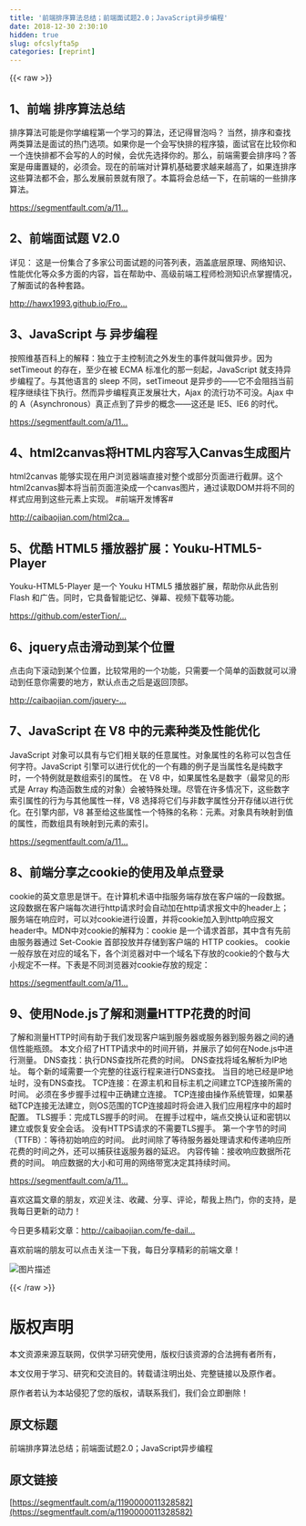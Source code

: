 ```yaml
---
title: '前端排序算法总结；前端面试题2.0；JavaScript异步编程' 
date: 2018-12-30 2:30:10
hidden: true
slug: ofcslyfta5p
categories: [reprint]
---
```


{{< raw >}}

                    
<h2 id="articleHeader0">1、前端 排序算法总结</h2>
<p>排序算法可能是你学编程第一个学习的算法，还记得冒泡吗？ 当然，排序和查找两类算法是面试的热门选项。如果你是一个会写快排的程序猿，面试官在比较你和一个连快排都不会写的人的时候，会优先选择你的。那么，前端需要会排序吗？答案是毋庸置疑的，必须会。现在的前端对计算机基础要求越来越高了，如果连排序这些算法都不会，那么发展前景就有限了。本篇将会总结一下，在前端的一些排序算法。</p>
<p><a href="https://segmentfault.com/a/1190000011294349">https://segmentfault.com/a/11...</a></p>
<h2 id="articleHeader1">2、前端面试题 V2.0</h2>
<p>详见： 这是一份集合了多家公司面试题的问答列表，涵盖底层原理、网络知识、性能优化等众多方面的内容，旨在帮助中、高级前端工程师检测知识点掌握情况，了解面试的各种套路。</p>
<p><a href="http://hawx1993.github.io/Front-end-Interview-Questions/#/" rel="nofollow noreferrer" target="_blank">http://hawx1993.github.io/Fro...</a></p>
<h2 id="articleHeader2">3、JavaScript 与 异步编程</h2>
<p>按照维基百科上的解释：独立于主控制流之外发生的事件就叫做异步。因为 setTimeout 的存在，至少在被 ECMA 标准化的那一刻起，JavaScript 就支持异步编程了。与其他语言的 sleep 不同，setTimeout 是异步的——它不会阻挡当前程序继续往下执行。然而异步编程真正发展壮大，Ajax 的流行功不可没。Ajax 中的 A（Asynchronous）真正点到了异步的概念——这还是 IE5、IE6 的时代。</p>
<p><a href="https://segmentfault.com/a/1190000011296630">https://segmentfault.com/a/11...</a></p>
<h2 id="articleHeader3">4、html2canvas将HTML内容写入Canvas生成图片</h2>
<p>html2canvas 能够实现在用户浏览器端直接对整个或部分页面进行截屏。这个html2canvas脚本将当前页面渲染成一个canvas图片，通过读取DOM并将不同的样式应用到这些元素上实现。 #前端开发博客#</p>
<p><a href="http://caibaojian.com/html2canvas.html" rel="nofollow noreferrer" target="_blank">http://caibaojian.com/html2ca...</a></p>
<h2 id="articleHeader4">5、优酷 HTML5 播放器扩展：Youku-HTML5-Player</h2>
<p>Youku-HTML5-Player 是一个 Youku HTML5 播放器扩展，帮助你从此告别 Flash 和广告。同时，它具备智能记忆、弹幕、视频下载等功能。</p>
<p><a href="https://github.com/esterTion/Youku-HTML5-Player" rel="nofollow noreferrer" target="_blank">https://github.com/esterTion/...</a></p>
<h2 id="articleHeader5">6、jquery点击滑动到某个位置</h2>
<p>点击向下滚动到某个位置，比较常用的一个功能，只需要一个简单的函数就可以滑动到任意你需要的地方，默认点击之后是返回顶部。</p>
<p><a href="http://caibaojian.com/jquery-scrollto.html" rel="nofollow noreferrer" target="_blank">http://caibaojian.com/jquery-...</a></p>
<h2 id="articleHeader6">7、JavaScript 在 V8 中的元素种类及性能优化</h2>
<p>JavaScript 对象可以具有与它们相关联的任意属性。对象属性的名称可以包含任何字符。JavaScript 引擎可以进行优化的一个有趣的例子是当属性名是纯数字时，一个特例就是数组索引的属性。 在 V8 中，如果属性名是数字（最常见的形式是 Array 构造函数生成的对象）会被特殊处理。尽管在许多情况下，这些数字索引属性的行为与其他属性一样，V8 选择将它们与非数字属性分开存储以进行优化。在引擎内部，V8 甚至给这些属性一个特殊的名称：元素。对象具有映射到值的属性，而数组具有映射到元素的索引。</p>
<p><a href="https://segmentfault.com/a/1190000011303679">https://segmentfault.com/a/11...</a></p>
<h2 id="articleHeader7">8、前端分享之cookie的使用及单点登录</h2>
<p>cookie的英文意思是饼干。在计算机术语中指服务端存放在客户端的一段数据。这段数据在客户端每次进行http请求时会自动加在http请求报文中的header上；服务端在响应时，可以对cookie进行设置，并将cookie加入到http响应报文header中。MDN中对cookie的解释为：cookie 是一个请求首部，其中含有先前由服务器通过 Set-Cookie 首部投放并存储到客户端的 HTTP cookies。 cookie一般存放在对应的域名下，各个浏览器对中一个域名下存放的cookie的个数与大小规定不一样。下表是不同浏览器对cookie存放的规定：</p>
<p><a href="https://segmentfault.com/a/1190000011295587" target="_blank">https://segmentfault.com/a/11...</a></p>
<h2 id="articleHeader8">9、使用Node.js了解和测量HTTP花费的时间</h2>
<p>了解和测量HTTP时间有助于我们发现客户端到服务器或服务器到服务器之间的通信性能瓶颈。 本文介绍了HTTP请求中的时间开销，并展示了如何在Node.js中进行测量。 DNS查找：执行DNS查找所花费的时间。 DNS查找将域名解析为IP地址。 每个新的域需要一个完整的往返行程来进行DNS查找。 当目的地已经是IP地址时，没有DNS查找。 TCP连接：在源主机和目标主机之间建立TCP连接所需的时间。 必须在多步握手过程中正确建立连接。 TCP连接由操作系统管理，如果基础TCP连接无法建立，则OS范围的TCP连接超时将会进入我们应用程序中的超时配置。 TLS握手：完成TLS握手的时间。 在握手过程中，端点交换认证和密钥以建立或恢复安全会话。 没有HTTPS请求的不需要TLS握手。 第一个字节的时间（TTFB）：等待初始响应的时间。 此时间除了等待服务器处理请求和传递响应所花费的时间之外，还可以捕获往返服务器的延迟。 内容传输：接收响应数据所花费的时间。 响应数据的大小和可用的网络带宽决定其持续时间。</p>
<p><a href="https://segmentfault.com/a/1190000011299825">https://segmentfault.com/a/11...</a></p>
<p>喜欢这篇文章的朋友，欢迎关注、收藏、分享、评论，帮我上热门，你的支持，是我每日更新的动力！</p>
<p>今日更多精彩文章：<a href="http://caibaojian.com/fe-daily-20170923.html" rel="nofollow noreferrer" target="_blank">http://caibaojian.com/fe-dail...</a></p>
<p>喜欢前端的朋友可以点击关注一下我，每日分享精彩的前端文章！</p>
<p><span class="img-wrap"><img data-src="/img/bVVHfb?w=360&amp;h=180" src="https://static.alili.tech/img/bVVHfb?w=360&amp;h=180" alt="图片描述" title="图片描述" style="cursor: pointer; display: inline;"></span></p>

                
{{< /raw >}}

# 版权声明
本文资源来源互联网，仅供学习研究使用，版权归该资源的合法拥有者所有，

本文仅用于学习、研究和交流目的。转载请注明出处、完整链接以及原作者。

原作者若认为本站侵犯了您的版权，请联系我们，我们会立即删除！

## 原文标题
前端排序算法总结；前端面试题2.0；JavaScript异步编程

## 原文链接
[https://segmentfault.com/a/1190000011328582](https://segmentfault.com/a/1190000011328582)

